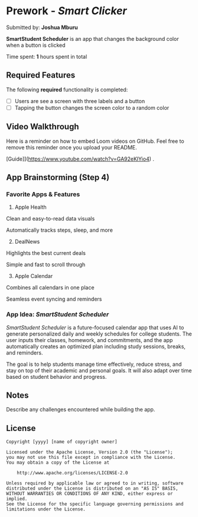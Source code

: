 # Prework - *Smart Clicker*

Submitted by: **Joshua Mburu**

**SmartStudent Scheduler** is an app that changes the background color when a button is clicked

Time spent: **1** hours spent in total

## Required Features

The following **required** functionality is completed:

- [ ] Users are see a screen with three labels and a button
- [ ] Tapping the button changes the screen color to a random color
 
## Video Walkthrough

Here is a reminder on how to embed Loom videos on GitHub. Feel free to remove this reminder once you upload your README. 

[Guide]](https://www.youtube.com/watch?v=GA92eKlYio4) .

## App Brainstorming (Step 4)
### Favorite Apps & Features
1. Apple Health

Clean and easy-to-read data visuals

Automatically tracks steps, sleep, and more

2. DealNews

Highlights the best current deals

Simple and fast to scroll through

3. Apple Calendar

Combines all calendars in one place

Seamless event syncing and reminders

### App Idea: *SmartStudent Scheduler*

*SmartStudent Scheduler* is a future-focused calendar app that uses AI to generate personalized daily and weekly schedules for college students. The user inputs their classes, homework, and commitments, and the app automatically creates an optimized plan including study sessions, breaks, and reminders.

The goal is to help students manage time effectively, reduce stress, and stay on top of their academic and personal goals. It will also adapt over time based on student behavior and progress.

## Notes

Describe any challenges encountered while building the app.

## License

    Copyright [yyyy] [name of copyright owner]

    Licensed under the Apache License, Version 2.0 (the "License");
    you may not use this file except in compliance with the License.
    You may obtain a copy of the License at

        http://www.apache.org/licenses/LICENSE-2.0

    Unless required by applicable law or agreed to in writing, software
    distributed under the License is distributed on an "AS IS" BASIS,
    WITHOUT WARRANTIES OR CONDITIONS OF ANY KIND, either express or implied.
    See the License for the specific language governing permissions and
    limitations under the License.
